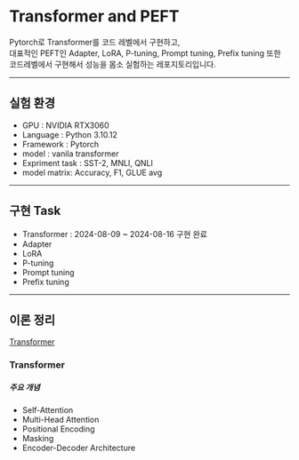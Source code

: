 # Transformer and PEFT

Pytorch로 Transformer를 코드 레벨에서 구현하고,   
대표적인 PEFT인 Adapter, LoRA, P-tuning, Prompt tuning, Prefix tuning 또한 코드레벨에서 구현해서 성능을 몸소 실험하는 레포지토리입니다.

---

## 실험 환경

- GPU : NVIDIA RTX3060
- Language : Python 3.10.12
- Framework : Pytorch
- model : vanila transformer
- Expriment task : SST-2, MNLI, QNLI
- model matrix: Accuracy, F1, GLUE avg

---

## 구현 Task
- Transformer : 2024-08-09 ~ 2024-08-16 구현 완료
- Adapter
- LoRA
- P-tuning
- Prompt tuning
- Prefix tuning

---

## 이론 정리
[Transformer](###Transformer)

### Transformer

##### 주요 개념
- Self-Attention
- Multi-Head Attention
- Positional Encoding
- Masking
- Encoder-Decoder Architecture
